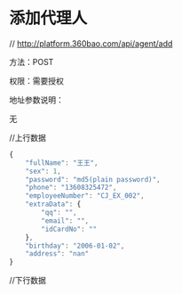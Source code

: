 # 添加代理人

// http://platform.360bao.com/api/agent/add

方法：POST

权限：需要授权

地址参数说明：

无

//上行数据
```javascript
{
    "fullName": "王王",
    "sex": 1,
    "password": "md5(plain password)",
    "phone": "13608325472",
    "employeeNumber": "CJ_EX_002",
    "extraData": {
        "qq": "",
        "email": "",
        "idCardNo": ""
    },
    "birthday": "2006-01-02",
    "address": "nan"
}
```

//下行数据
```javascript
```

